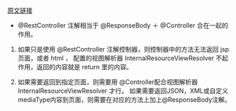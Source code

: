 [原文链接](https://www.cnblogs.com/shuaifing/p/8119664.html)

- @RestController 注解相当于 @ResponseBody ＋ @Controller 合在一起的作用。

1) 如果只是使用 @RestController 注解控制器，则控制器中的方法无法返回 jsp 页面，或者 html ，
			配置的视图解析器 InternalResourceViewResolver 不起作用，返回的内容就是 return 里的内容。
		 

2) 如果需要返回到指定页面，则需要用 @Controller配合视图解析器 InternalResourceViewResolver 才行。
		如果需要返回JSON，XML或自定义mediaType内容到页面，则需要在对应的方法上加上@ResponseBody注解。